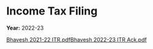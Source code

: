 # Income Tax Filing

**Year:** 2022-23

  

[Bhavesh 2021-22 ITR.pdf](../files/47270a30-8871-4eca-8991-bc0ee08ca818.pdf)[Bhavesh 2022-23 ITR Ack.pdf](../files/c58cd741-9c06-4789-9873-2697b46a33e9.pdf)